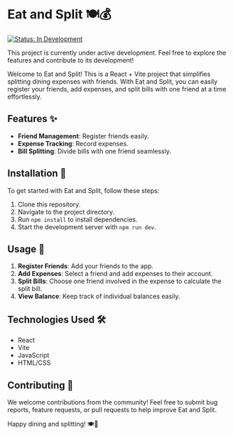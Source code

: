 # Eat and Split 🍽️💰
[![Status: In Development](https://img.shields.io/badge/Project%20Status-In%20Development-yellow)](https://github.com/seuusuario/eat-and-split)

This project is currently under active development. Feel free to explore the features and contribute to its development!

Welcome to Eat and Split! This is a React + Vite project that simplifies splitting dining expenses with friends. With Eat and Split, you can easily register your friends, add expenses, and split bills with one friend at a time effortlessly.

## Features ✨

- **Friend Management**: Register friends easily.
- **Expense Tracking**: Record expenses.
- **Bill Splitting**: Divide bills with one friend seamlessly.

## Installation 🚀

To get started with Eat and Split, follow these steps:

1. Clone this repository.
2. Navigate to the project directory.
3. Run `npm install` to install dependencies.
4. Start the development server with `npm run dev`.

## Usage 🍴

1. **Register Friends**: Add your friends to the app.
2. **Add Expenses**: Select a friend and add expenses to their account.
3. **Split Bills**: Choose one friend involved in the expense to calculate the split bill.
4. **View Balance**: Keep track of individual balances easily.

## Technologies Used 🛠️

- React
- Vite
- JavaScript
- HTML/CSS

## Contributing 🤝

We welcome contributions from the community! Feel free to submit bug reports, feature requests, or pull requests to help improve Eat and Split.

Happy dining and splitting! 🍽️💸
